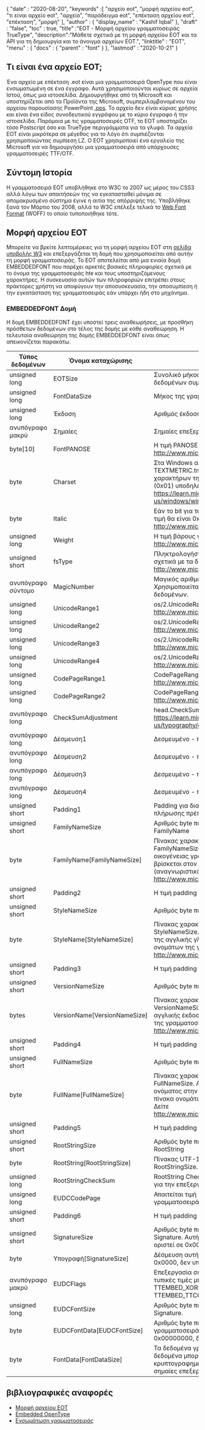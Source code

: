 {
  "date" : "2020-08-20",
  "keywords" :[ "αρχείο eot", "μορφή αρχείου eot", "τι είναι αρχείο eot", "αρχείο", "παράδειγμα eot", "επέκταση αρχείου eot", "επέκταση", "μορφή" ],
  "author" : {
    "display_name" : "Kashif Iqbal"
},
  "draft" : "false",
  "toc" : true,
  "title" :"EOT - Μορφή αρχείου γραμματοσειράς TrueType",
  "description":"Μάθετε σχετικά με τη μορφή αρχείου EOT και τα API για τη δημιουργία και το άνοιγμα αρχείων EOT.",
  "linktitle" : "EOT",
  "menu" : {
    "docs" : {
      "parent" : "font"
}
},
  "lastmod" : "2020-10-21"
}

## Τι είναι ένα αρχείο ΕΟΤ;

Ένα αρχείο με επέκταση .eot είναι μια γραμματοσειρά OpenType που είναι ενσωματωμένη σε ένα έγγραφο. Αυτά χρησιμοποιούνται κυρίως σε αρχεία Ιστού, όπως μια ιστοσελίδα. Δημιουργήθηκε από τη Microsoft και υποστηρίζεται από τα Προϊόντα της Microsoft, συμπεριλαμβανομένου του αρχείου παρουσίασης PowerPoint [.pps](/el/presentation/pps). Το αρχείο δεν είναι κύριας χρήσης και είναι ένα είδος συνοδευτικού εγγράφου με το κύριο έγγραφο ή την ιστοσελίδα. Παρόμοια με τις γραμματοσειρές OTF, το EOT υποστηρίζει τόσο Postscript όσο και TrueType περιγράμματα για τα γλυφά. Τα αρχεία EOT είναι μικρότερα σε μέγεθος για το λόγο ότι συμπιέζονται χρησιμοποιώντας συμπίεση LZ. Ο EOT χρησιμοποιεί ένα εργαλείο της Microsoft για να δημιουργήσει μια γραμματοσειρά από υπάρχουσες γραμματοσειρές TTF/OTF.

## Σύντομη Ιστορία

Η γραμματοσειρά EOT υποβλήθηκε στο W3C το 2007 ως μέρος του CSS3 αλλά λόγω των απαιτήσεών της να εγκατασταθεί μόνιμα σε απομακρυσμένο σύστημα έγινε η αιτία της απόρριψής της. Υποβλήθηκε ξανά τον Μάρτιο του 2008, αλλά το W3C επέλεξε τελικά το [Web Font Format](/el/font/woff/) (WOFF) το οποίο τυποποιήθηκε τότε.

## Μορφή αρχείου ΕΟΤ

Μπορείτε να βρείτε λεπτομέρειες για τη μορφή αρχείου EOT στη [σελίδα υποβολής W3](https://www.w3.org/Submission/EOT/#FileFormat) και επεξεργάζεται τη δομή που χρησιμοποιείται από αυτήν τη μορφή γραμματοσειράς. Το EOT αποτελείται από μια ενιαία δομή EMBEDDEDFONT που παρέχει αρκετές βασικές πληροφορίες σχετικά με το όνομα της γραμματοσειράς hte και τους υποστηριζόμενους χαρακτήρες. Η συσκευασία αυτών των πληροφοριών επιτρέπει στους πράκτορες χρήστη να αποφύγουν την αποσυσκευασία, την αποσυμπίεση ή την εγκατάσταση της γραμματοσειράς εάν υπάρχει ήδη στο μηχάνημα.

### EMBEDDEDFONT Δομή
Η δομή EMBEDDEDFONT έχει υποστεί τρεις αναθεωρήσεις, με προσθήκη πρόσθετων δεδομένων στο τέλος της δομής με κάθε αναθεώρηση. Η τελευταία αναθεώρηση της δομής EMBEDDEDFONT είναι όπως απεικονίζεται παρακάτω.

|Τύπος δεδομένων|Όνομα καταχώρισης|Περιγραφή|
---|---|---|
|unsigned long|EOTSize|Συνολικό μήκος δομής σε byte (συμπεριλαμβανομένων δεδομένων συμβολοσειράς και γραμματοσειράς)|
|unsigned long|FontDataSize|Μήκος της γραμματοσειράς OpenType (FontData) σε byte|
|unsigned long|Έκδοση|Αριθμός έκδοσης αυτής της μορφής - 0x00020002|
|ανυπόγραφο μακρύ|Σημαίες|Σημαίες επεξεργασίας|
|byte[10]|FontPANOSE|Η τιμή PANOSE για αυτήν τη γραμματοσειρά - Δείτε http://www.microsoft.com/typography/otspec/os2.htm#pan|
|byte|Charset|Στα Windows αυτό προέρχεται από το TEXTMETRIC.tmCharSet. Αυτή η τιμή καθορίζει το σύνολο χαρακτήρων της γραμματοσειράς. DEFAULT_CHARSET (0x01) υποδηλώνει καμία προτίμηση. - Δείτε https://learn.microsoft.com/en-us/windows/win32/api/wingdi/ns-wingdi-textmetrica|
|byte|Italic|Εάν το bit για το ITALIC έχει οριστεί στο OS/2.fsSelection, η τιμή θα είναι 0x01 - Δείτε http://www.microsoft.com/typography/otspec/os2.htm#fss|
|unsigned long|Weight|Η τιμή βάρους για αυτήν τη γραμματοσειρά - Δείτε http://www.microsoft.com/typography/otspec/os2.htm#wtc|
|unsigned short|fsType|Πληκτρολογήστε σημαίες που παρέχουν πληροφορίες σχετικά με τα δικαιώματα ενσωμάτωσης - Δείτε http://www.microsoft.com/typography/otspec/os2.htm#fst|
|ανυπόγραφο σύντομο|MagicNumber|Μαγικός αριθμός για αρχείο ΕΟΤ - 0x504C. Χρησιμοποιείται για τον έλεγχο για καταστροφή δεδομένων.|
|unsigned long|UnicodeRange1|os/2.UnicodeRange1 (bit 0-31) - Δείτε http://www.microsoft.com/typography/otspec/os2.htm#ur|
|unsigned long|UnicodeRange2|os/2.UnicodeRange2 (bits 32-63) - Δείτε http://www.microsoft.com/typography/otspec/os2.htm#ur|
|unsigned long|UnicodeRange3|os/2.UnicodeRange3 (bit 64-95) - Δείτε http://www.microsoft.com/typography/otspec/os2.htm#ur|
|unsigned long|UnicodeRange4|os/2.UnicodeRange4 (bit 96-127) - Δείτε http://www.microsoft.com/typography/otspec/os2.htm#ur|
|unsigned long|CodePageRange1|CodePageRange1 (bit 0-31) - Δείτε http://www.microsoft.com/typography/otspec/os2.htm#cpr|
|unsigned long|CodePageRange2|CodePageRange2 (bit 32-63) - Δείτε http://www.microsoft.com/typography/otspec/os2.htm#cpr|
|ανυπόγραφο long|CheckSumAdjustment|head.CheckSumAdjustment - Δείτε https://learn.microsoft.com/en-us/typography/opentype/spec/head|
|ανυπόγραφο long|Δέσμευση1|Δεσμευμένο - πρέπει να είναι 0|
|ανυπόγραφο long|Δέσμευση2|Δεσμευμένο - πρέπει να είναι 0|
|ανυπόγραφο long|Δέσμευση3|Δεσμευμένο - πρέπει να είναι 0|
|ανυπόγραφο long|Δέσμευση4|Δεσμευμένο - πρέπει να είναι 0|
|unsigned short|Padding1|Padding για διατήρηση μεγάλης ευθυγράμμισης. Η τιμή πλήρωσης πρέπει πάντα να ορίζεται σε 0x0000.|
|unsigned short|FamilyNameSize|Αριθμός byte που χρησιμοποιούνται από τον πίνακα FamilyName|
|byte|FamilyName[FamilyNameSize]|Πίνακας χαρακτήρων UTF-16 το μήκος των byte FamilyNameSize. Αυτή είναι η συμβολοσειρά της οικογένειας γραμματοσειρών της αγγλικής γλώσσας που βρίσκεται στον πίνακα ονομάτων της γραμματοσειράς (αναγνωριστικό ονόματος = 1) - Δείτε http://www.microsoft.com/typography/otspec/name.htm|
|unsigned short|Padding2|Η τιμή padding πρέπει πάντα να ορίζεται σε 0x0000.|
|unsigned short|StyleNameSize|Αριθμός byte που χρησιμοποιούνται από το StyleName|
|byte|StyleName[StyleNameSize]|Πίνακας χαρακτήρων UTF-16 το μήκος των byte StyleNameSize. Αυτή είναι η συμβολοσειρά Font Subfamily της αγγλικής γλώσσας που βρίσκεται στον πίνακα ονομάτων της γραμματοσειράς (όνομα ID = 2) - Δείτε http://www.microsoft.com/typography/otspec/name.htm|
|unsigned short|Padding3|Η τιμή padding πρέπει πάντα να ορίζεται σε 0x0000.|
|unsigned short|VersionNameSize|Αριθμός byte που χρησιμοποιούνται από το VersionName|
|bytes|VersionName[VersionNameSize]|Πίνακας χαρακτήρων UTF-16 το μήκος των byte VersionNameSize. Αυτή είναι η συμβολοσειρά της αγγλικής έκδοσης που βρίσκεται στον πίνακα ονομάτων της γραμματοσειράς (όνομα ID = 5) - Δείτε http://www.microsoft.com/typography/otspec/name.htm|
|unsigned short|Padding4|Η τιμή padding πρέπει πάντα να ορίζεται σε 0x0000.|
|unsigned short|FullNameSize|Αριθμός byte που χρησιμοποιούνται από το FullName|
|byte|FullName[FullNameSize]|Πίνακας χαρακτήρων UTF-16 το μήκος των byte FullNameSize. Αυτή είναι η συμβολοσειρά πλήρους ονόματος στην αγγλική γλώσσα που βρίσκεται στον πίνακα ονομάτων της γραμματοσειράς (όνομα ID = 4) - Δείτε http://www.microsoft.com/typography/otspec/name.htm|
|unsigned short|Padding5|Η τιμή padding πρέπει πάντα να ορίζεται σε 0x0000.|
|unsigned short|RootStringSize|Αριθμός byte που χρησιμοποιούνται από τον πίνακα RootString|
|byte|RootString[RootStringSize]|Πίνακας UTF-16 χαρακτήρων στο μήκος των byte RootStringSize.|
|unsigned long|RootStringCheckSum|RootString CheckSum τιμή. Δείτε παρακάτω τον αλγόριθμο για την επεξεργασία του RootStringChecksum.|
|unsigned long|EUDCCodePage|Απαιτείται τιμή κωδικοσελίδας για υποστήριξη γραμματοσειράς EUDC.|
|unsigned short|Padding6|Η τιμή padding πρέπει πάντα να ορίζεται σε 0x0000.|
|unsigned short|SignatureSize|Αριθμός byte που χρησιμοποιούνται από τον πίνακα Signature. Αυτήν τη στιγμή έχει δεσμευτεί και θα πρέπει να οριστεί σε 0x0000.|
|byte|Υπογραφή[SignatureSize]|Δέσμευση αυτή τη στιγμή. Εάν το SignatureSize είναι 0x0000, δεν υπάρχει μήκος σε αυτόν τον πίνακα.|
|ανυπόγραφο μακρύ|EUDCFlags|Επεξεργασία σημαιών για τη γραμματοσειρά EUDC. Οι τυπικές τιμές μπορεί να είναι TTEMBED_XORENCRYPTDATA και TTEMBED_TTCOMPRESSED.|
|unsigned long|EUDCFontSize|Αριθμός byte που χρησιμοποιούνται από τον πίνακα Signature.|
|byte|EUDCFontData[EUDCFontSize]|Αριθμός byte που χρησιμοποιούνται για τα δεδομένα γραμματοσειράς EUDC. Εάν το EUDCFontSize είναι 0x00000000, δεν υπάρχει μήκος σε αυτόν τον πίνακα.|
|byte|FontData[FontDataSize]|Τα δεδομένα γραμματοσειράς για αυτό το αρχείο EOT. Τα δεδομένα μπορεί να είναι συμπιεσμένα ή κρυπτογραφημένα XOR όπως υποδεικνύεται από τις σημαίες επεξεργασίας.|

## βιβλιογραφικές αναφορές

* [Μορφή αρχείου EOT](https://www.w3.org/Submission/EOT/)
* [Embedded OpenType](https://en.wikipedia.org/wiki/Embedded_OpenType)
* [Ενσωμάτωση γραμματοσειράς](https://en.wikipedia.org/wiki/Font_embedding)

